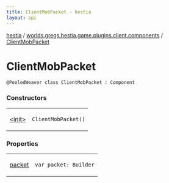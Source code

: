 ```yaml
---
title: ClientMobPacket - hestia
layout: api
---
```


<div class='api-docs-breadcrumbs'><a href="../../index.html">hestia</a> / <a href="../index.html">worlds.gregs.hestia.game.plugins.client.components</a> / <a href="./index.html">ClientMobPacket</a></div>

# ClientMobPacket

<div class="signature"><code><span class="identifier">@PooledWeaver</span> <span class="keyword">class </span><span class="identifier">ClientMobPacket</span>&nbsp;<span class="symbol">:</span>&nbsp;<span class="identifier">Component</span></code></div>

### Constructors

<table class="api-docs-table">
<tbody>
<tr>
<td markdown="1">

<a href="-init-.html">&lt;init&gt;</a>


</td>
<td markdown="1">
<div class="signature"><code><span class="identifier">ClientMobPacket</span><span class="symbol">(</span><span class="symbol">)</span></code></div>

</td>
</tr>
</tbody>
</table>

### Properties

<table class="api-docs-table">
<tbody>
<tr>
<td markdown="1">

<a href="packet.html">packet</a>


</td>
<td markdown="1">
<div class="signature"><code><span class="keyword">var </span><span class="identifier">packet</span><span class="symbol">: </span><span class="identifier">Builder</span></code></div>

</td>
</tr>
</tbody>
</table>
